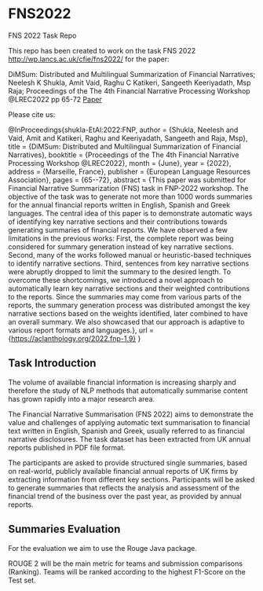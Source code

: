 # FNS2022
FNS 2022 Task Repo

This repo has been created to work on the task FNS 2022 http://wp.lancs.ac.uk/cfie/fns2022/ for the paper:

DiMSum: Distributed and Multilingual Summarization of Financial Narratives; Neelesh K Shukla, Amit Vaid, Raghu C Katikeri, Sangeeth Keeriyadath, Msp Raja; Proceedings of the The 4th Financial Narrative Processing Workshop @LREC2022 pp 65-72 [Paper]([https://link-url-here.org](http://www.lrec-conf.org/proceedings/lrec2022/workshops/FNP/pdf/2022.fnp-1.9.pdf))

Please cite us:

@InProceedings{shukla-EtAl:2022:FNP,
  author    = {Shukla, Neelesh  and  Vaid, Amit  and  Katikeri, Raghu  and  Keeriyadath, Sangeeth  and  Raja, Msp},
  title     = {DiMSum: Distributed and Multilingual Summarization of Financial Narratives},
  booktitle      = {Proceedings of the The 4th Financial Narrative Processing Workshop @LREC2022},
  month          = {June},
  year           = {2022},
  address        = {Marseille, France},
  publisher      = {European Language Resources Association},
  pages     = {65--72},
  abstract  = {This paper was submitted for Financial Narrative Summarization (FNS) task in FNP-2022 workshop. The objective of the task was to generate not more than 1000 words summaries for the annual financial reports written in English, Spanish and Greek languages. The central idea of this paper is to demonstrate automatic ways of identifying key narrative sections and their contributions towards generating summaries of financial reports. We have observed a few limitations in the previous works: First, the complete report was being considered for summary generation instead of key narrative sections. Second, many of the works followed manual or heuristic-based techniques to identify narrative sections. Third, sentences from key narrative sections were abruptly dropped to limit the summary to the desired length. To overcome these shortcomings, we introduced a novel approach to automatically learn key narrative sections and their weighted contributions to the reports. Since the summaries may come from various parts of the reports, the summary generation process was distributed amongst the key narrative sections based on the weights identified, later combined to have an overall summary. We also showcased that our approach is adaptive to various report formats and languages.},
  url       = {https://aclanthology.org/2022.fnp-1.9}
}

## Task Introduction

The volume of available financial information is increasing sharply and therefore the study of NLP methods that automatically summarise content has grown rapidly into a major research area.

The Financial Narrative Summarisation (FNS 2022) aims to demonstrate the value and challenges of applying automatic text summarisation to financial text written in English, Spanish and Greek, usually referred to as financial narrative disclosures. The task dataset has been extracted from UK annual reports published in PDF file format.

The participants are asked to provide structured single summaries, based on real-world, publicly available financial annual reports of UK firms by extracting information from different key sections. Participants will be asked to generate summaries that reflects the analysis and assessment of the financial trend of the business over the past year, as provided by annual reports.

## Summaries Evaluation

For the evaluation we aim to use the Rouge Java package.

ROUGE 2 will be the main metric for teams and submission comparisons (Ranking). Teams will be ranked according to the highest F1-Score on the Test set.


